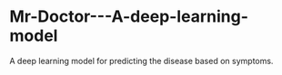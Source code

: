 # Mr-Doctor---A-deep-learning-model
A deep learning model for predicting the disease based on symptoms.
